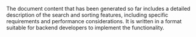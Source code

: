 The document content that has been generated so far includes a detailed description of the search and sorting features, including specific requirements and performance considerations. It is written in a format suitable for backend developers to implement the functionality.